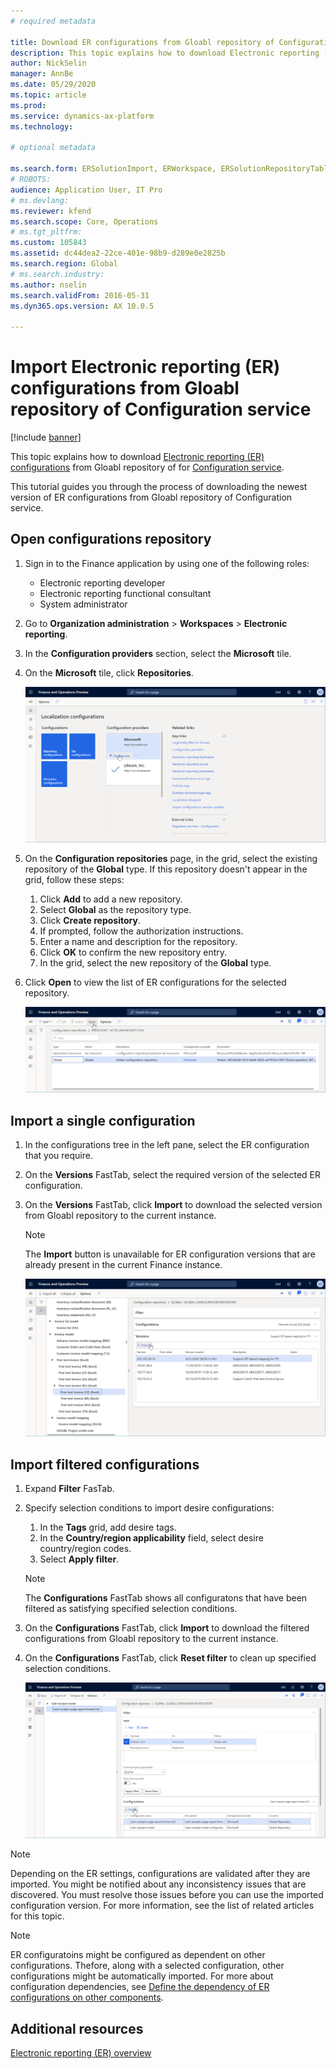 ```yaml
---
# required metadata

title: Download ER configurations from Gloabl repository of Configuration service (RCS)
description: This topic explains how to download Electronic reporting (ER) configurations from Global repository of Configuration service (RCS).
author: NickSelin
manager: AnnBe
ms.date: 05/29/2020
ms.topic: article
ms.prod: 
ms.service: dynamics-ax-platform
ms.technology: 

# optional metadata

ms.search.form: ERSolutionImport, ERWorkspace, ERSolutionRepositoryTable
# ROBOTS: 
audience: Application User, IT Pro
# ms.devlang: 
ms.reviewer: kfend
ms.search.scope: Core, Operations
# ms.tgt_pltfrm: 
ms.custom: 105843
ms.assetid: dc44dea2-22ce-401e-98b9-d289e0e2825b
ms.search.region: Global
# ms.search.industry: 
ms.author: nselin
ms.search.validFrom: 2016-05-31
ms.dyn365.ops.version: AX 10.0.5

---
```


# Import Electronic reporting (ER) configurations from Gloabl repository of Configuration service

[!include [banner](../includes/banner.md)]

This topic explains how to download [Electronic reporting (ER)](general-electronic-reporting.md) [configurations](general-electronic-reporting.md#Configuration) from Gloabl repository of for [Configuration service](https://docs.microsoft.com/business-applications-release-notes/october18/dynamics365-finance-operations/regulatory-service-configuration).

This tutorial guides you through the process of downloading the newest version of ER configurations from Gloabl repository of Configuration service.

## Open configurations repository

1. Sign in to the Finance application by using one of the following roles:

    - Electronic reporting developer
    - Electronic reporting functional consultant
    - System administrator

2. Go to **Organization administration** &gt; **Workspaces** &gt; **Electronic reporting**.
3. In the **Configuration providers** section, select the **Microsoft** tile.
4. On the **Microsoft** tile, click **Repositories**.

    ![Electronic reporting workspace](./media/er-download-configurations-global-repo-er-workspace.png)

5. On the **Configuration repositories** page, in the grid, select the existing repository of the **Global** type. If this repository doesn't appear in the grid, follow these steps:

    1. Click **Add** to add a new repository.
    2. Select **Global** as the repository type.
    3. Click **Create repository**.
    4. If prompted, follow the authorization instructions.
    5. Enter a name and description for the repository.
    6. Click **OK** to confirm the new repository entry.
    7. In the grid, select the new repository of the **Global** type.

6. Click **Open** to view the list of ER configurations for the selected repository.

    ![Configuration repositories page](./media/er-download-configurations-global-repo-repositories-list.png)

## Import a single configuration

1. In the configurations tree in the left pane, select the ER configuration that you require.
2. On the **Versions** FastTab, select the required version of the selected ER configuration.
3. On the **Versions** FastTab, click **Import** to download the selected version from Gloabl repository to the current instance.

    > [!NOTE]
    >
    > The **Import** button is unavailable for ER configuration versions that are already present in the current Finance instance.

    ![Configuration repository page](./media/er-download-configurations-global-repo-repository-content.png)

## Import filtered configurations

1. Expand **Filter** FasTab.
2. Specify selection conditions to import desire configurations:
    1. In the **Tags** grid, add desire tags.
    2. In the **Country/region applicability** field, select desire country/region codes.
    3. Select **Apply filter**.

    > [!NOTE]
    >
    > The **Configurations** FastTab shows all configuratons that have been filtered as satisfying specified selection conditions.

3. On the **Configurations** FastTab, click **Import** to download the filtered configurations from Gloabl repository to the current instance.
4. On the **Configurations** FastTab, click **Reset filter** to clean up specified selection conditions.

    ![Configuration repository page](./media/er-download-configurations-global-repo-filtered-configurations.png)

> [!NOTE]
>
> Depending on the ER settings, configurations are validated after they are imported. You might be notified about any inconsistency issues that are discovered. You must resolve those issues before you can use the imported configuration version. For more information, see the list of related articles for this topic.

> [!NOTE]
>
> ER configuratoins might be configured as dependent on other configurations. Thefore, along with a selected configuration, other configurations might be automatically imported. For more about configuration dependencies, see [Define the dependency of ER configurations on other components](tasks/er-define-dependency-er-configurations-from-other-components-july-2017.md).

## Additional resources

[Electronic reporting (ER) overview](general-electronic-reporting.md)
